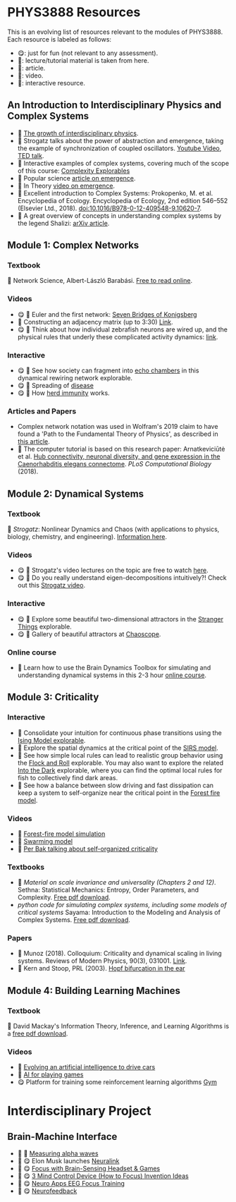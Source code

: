 # PHYS3888 Resources

This is an evolving list of resources relevant to the modules of PHYS3888.
Each resource is labeled as follows:
* :yum:: just for fun (not relevant to any assessment).
* :scroll:: lecture/tutorial material is taken from here.
* :book:: article.
* :movie_camera:: video.
* :star2:: interactive resource.

## An Introduction to Interdisciplinary Physics and Complex Systems

* :book: [The growth of interdisciplinary physics](https://news.northeastern.edu/2015/12/14/the-growth-of-physics-research-and-its-changing-impact-on-our-lives/).
* :movie_camera: Strogatz talks about the power of abstraction and emergence, taking the example of synchronization of coupled oscillators. [Youtube Video](https://www.youtube.com/watch?v=kV-pnbtfraE), [TED talk](https://www.youtube.com/watch?v=aSNrKS-sCE0).
* :star2: Interactive examples of complex systems, covering much of the scope of this course: [Complexity Explorables](http://www.complexity-explorables.org/explorables/)
* :book: Popular science [article on emergence](https://www.quantamagazine.org/digital-alchemist-sharon-glotzer-seeks-rules-of-emergence-20170308/).
* :movie_camera: In Theory [video on emergence](https://www.quantamagazine.org/emergence-how-complex-wholes-emerge-from-simple-parts-20181220/).
* :book: Excellent introduction to Complex Systems:
Prokopenko, M. et al. Encyclopedia of Ecology. Encyclopedia of Ecology, 2nd edition 546–552 (Elsevier Ltd., 2018). [doi:10.1016/B978-0-12-409548-9.10620-7](https://www.sciencedirect.com/science/article/pii/B9780124095489106207?via%3Dihub).
* :book: A great overview of concepts in understanding complex systems by the legend Shalizi: [arXiv article](https://arxiv.org/abs/nlin/0307015v4).

## Module 1: Complex Networks

### Textbook
:scroll: Network Science, Albert-László Barabási. [Free to read online](http://networksciencebook.com/).

### Videos
* :yum: :movie_camera: Euler and the first network: [Seven Bridges of Konigsberg](https://www.youtube.com/watch?v=eIb1cz06UwI)
* :movie_camera: Constructing an adjacency matrix (up to 3:30) [Link](https://www.youtube.com/watch?v=LUDNz2bIjWI).
* :yum: :movie_camera: Think about how individual zebrafish neurons are wired up, and the physical rules that underly  these complicated activity dynamics: [link](https://www.youtube.com/watch?v=lppAwkek6DI).

### Interactive
* :yum: :star2: See how society can fragment into [echo chambers](http://www.complexity-explorables.org/explorables/loyale-with-cheese/) in this dynamical rewiring network explorable.
* :yum: :star2: Spreading of [disease](http://www.complexity-explorables.org/explorables/epidemonic/)
* :yum: :star2: How [herd immunity](http://www.complexity-explorables.org/explorables/herd/) works.

### Articles and Papers

* Complex network notation was used in Wolfram's 2019 claim to have found a 'Path to the Fundamental Theory of Physics', as described in [this article](https://writings.stephenwolfram.com/2020/04/finally-we-may-have-a-path-to-the-fundamental-theory-of-physics-and-its-beautiful/).
* :scroll: The computer tutorial is based on this research paper: Arnatkeviciūtė et al. [Hub connectivity, neuronal diversity, and gene expression in the Caenorhabditis elegans connectome](http://doi.org/10.1371/journal.pcbi.1005989). _PLoS Computational Biology_ (2018).

## Module 2: Dynamical Systems

### Textbook
:scroll: _Strogatz_: Nonlinear Dynamics and Chaos (with applications to physics, biology, chemistry, and engineering).
[Information here](http://www.stevenstrogatz.com/books/nonlinear-dynamics-and-chaos-with-applications-to-physics-biology-chemistry-and-engineering).

### Videos
* :yum: :movie_camera: Strogatz's video lectures on the topic are free to watch [here](https://cosmolearning.org/courses/nonlinear-dynamics-chaos/).
* :yum: :movie_camera: Do you really understand eigen-decompositions intuitively?! Check out this [Strogatz video](https://www.youtube.com/watch?v=AXk12z-NGPI&feature=youtu.be).

### Interactive
* :yum: :star2: Explore some beautiful two-dimensional attractors in the [Stranger Things](http://www.complexity-explorables.org/explorables/strange/) explorable.
* :yum: :star2: Gallery of beautiful attractors at [Chaoscope](http://www.chaoscope.org/).

### Online course
* :scroll: Learn how to use the Brain Dynamics Toolbox for simulating and understanding dynamical systems in this 2-3 hour [online course](https://bdtoolbox.org/p/toolbox-basics).

## Module 3: Criticality

### Interactive
* :star2: Consolidate your intuition for continuous phase transitions using the [Ising Model explorable](http://www.complexity-explorables.org/explorables/ising/).
* :star2: Explore the spatial dynamics at the critical point of the [SIRS model](http://www.complexity-explorables.org/explorables/sirs/).
* :star2: See how simple local rules can lead to realistic group behavior using the [Flock and Roll](http://www.complexity-explorables.org/explorables/orlis-flockn-roll/) explorable. You may also want to explore the related [Into the Dark](http://www.complexity-explorables.org/explorables/into-the-dark/) explorable, where you can find the optimal local rules for fish to collectively find dark areas.
* :star2: See how a balance between slow driving and fast dissipation can keep a system to self-organize near the critical point in the [Forest fire model](http://www.complexity-explorables.org/explorables/forrestfire/).

### Videos

* :movie_camera: [Forest-fire model simulation](https://www.youtube.com/watch?v=Rl1zv0b4kfc)
* :movie_camera: [Swarming model](https://www.youtube.com/watch?v=tRwz6_bBFg4)
* :movie_camera: [Per Bak talking about self-organized criticality](https://www.youtube.com/watch?v=ydt99BXi3YU)

### Textbooks

* :scroll: _Material on scale invariance and universality (Chapters 2 and 12)_. Sethna: Statistical Mechanics: Entropy, Order Parameters, and Complexity. [Free pdf download](http://pages.physics.cornell.edu/~sethna/StatMech/).
* _python code for simulating complex systems, including some models of critical systems_ Sayama: Introduction to the Modeling and Analysis of Complex Systems. [Free pdf download](https://textbooks.opensuny.org/introduction-to-the-modeling-and-analysis-of-complex-systems/).

### Papers

* :scroll: Munoz (2018). Colloquium: Criticality and dynamical scaling in living systems. Reviews of Modern Physics, 90(3), 031001. [Link](https://doi.org/10.1103/RevModPhys.90.031001).
* :scroll: Kern and Stoop, PRL (2003). [Hopf bifurcation in the ear](https://journals.aps.org/prl/abstract/10.1103/PhysRevLett.91.128101)

## Module 4: Building Learning Machines

### Textbook
:scroll: David Mackay's Information Theory, Inference, and Learning Algorithms is a [free pdf download](http://www.inference.org.uk/mackay/itila/book.html).

### Videos
* :movie_camera: [Evolving an artificial intelligence to drive cars](https://www.youtube.com/watch?v=wL7tSgUpy8w)
* :movie_camera: [AI for playing games](https://www.youtube.com/watch?v=WSW-5m8lRMs)
* :yum: Platform for training some reinforcement learning algorithms [Gym](https://gym.openai.com/)


# Interdisciplinary Project

## Brain-Machine Interface

* :scroll: :movie_camera: [Measuring alpha waves](https://www.youtube.com/watch?v=Y1tCV9Qopv4&t=1s)
* :movie_camera: :yum: Elon Musk launches [Neuralink](https://www.youtube.com/watch?v=r-vbh3t7WVI&feature=youtu.be)
* :movie_camera: :yum: [Focus with Brain-Sensing Headset & Games](https://www.youtube.com/watch?v=5HIUItIsmLs)
* :movie_camera: :yum: [3 Mind Control Device (How to Focus) Invention Ideas](https://www.youtube.com/watch?v=yu01vMEBZ3k)
* :movie_camera: :yum: [Neuro Apps EEG Focus Training](https://www.youtube.com/watch?v=jKqZgRPi3qs)
* :movie_camera: :yum: [Neurofeedback](https://www.youtube.com/watch?v=Y4HACYS8MFw)
